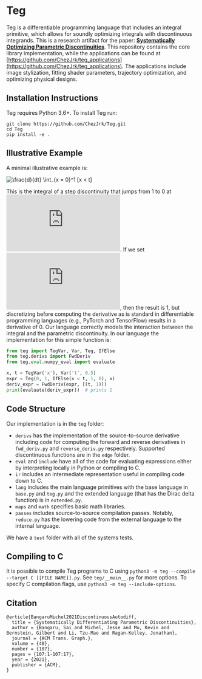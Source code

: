 # Teg

Teg is a differentiable programming language that includes an integral primitive, which allows for soundly optimizing integrals with discontinuous integrands. This is a research artifact for the paper: **[Systematically Optimizing Parametric Discontinuities](https://people.csail.mit.edu/sbangaru/projects/teg-2021/)**. This repository contains the core library implementation, while the applications can be found at [https://github.com/ChezJrk/teg_applications](https://github.com/ChezJrk/teg_applications). The applications include image stylization, fitting shader parameters, trajectory optimization, and optimizing physical designs.

## Installation Instructions
Teg requires Python 3.6+. To install Teg run:
```
git clone https://github.com/ChezJrk/Teg.git
cd Teg
pip install -e .
```

## Illustrative Example
A minimal illustrative example is:

![\frac{d}{dt} \int_{x = 0}^1 [x < t]](https://latex.codecogs.com/svg.latex?\frac{d}{dt}%20\int_{x%20=%200}^1%20[x%20%3C%20t])

This is the integral of a step discontinuity that jumps from 1 to 0 at ![](https://latex.codecogs.com/svg.latex?t).
If we set ![](https://latex.codecogs.com/svg.latex?t%20=%200.5), then the result is 1, but discretizing before computing the derivative as is standard in differentiable programming languages (e.g., PyTorch and TensorFlow) results in a derivative of 0. Our language correctly models the interaction between the integral and the parametric discontinuity. In our language the implementation for this simple function is:
```python
from teg import TegVar, Var, Teg, IfElse
from teg.derivs import FwdDeriv
from teg.eval.numpy_eval import evaluate

x, t = TegVar('x'), Var('t', 0.5)
expr = Teg(0, 1, IfElse(x < t, 1, 0), x)
deriv_expr = FwdDeriv(expr, [(t, 1)])
print(evaluate(deriv_expr))  # prints 1
```

## Code Structure
Our implementation is in the `teg` folder:
 - `derivs` has the implementation of the source-to-source derivative including code for computing the forward and reverse derivatives in `fwd_deriv.py` and `reverse_deriv.py` respectively. Supported discontinuous functions are in the `edge` folder.
 - `eval` and `include` have all of the code for evaluating expressions either by interpreting locally in Python or compiling to C.
 - `ir` includes an intermediate representation useful in compiling code down to C.
 - `lang` includes the main language primitives with the base language in `base.py` and `teg.py` and the extended language (that has the Dirac delta function) is in `extended.py`.
 - `maps` and `math` specifies basic math libraries.
 - `passes` includes source-to-source compilation passes. Notably, `reduce.py` has the lowering code from the external language to the internal language.

We have a `test` folder with all of the systems tests.

## Compiling to C
It is possible to compile Teg programs to C using `python3 -m teg --compile --target C [[FILE NAME]].py`. See `teg/__main__.py` for more options.
To specify C compilation flags, use `python3 -m teg --include-options`.

## Citation
```
@article{BangaruMichel2021DiscontinuousAutodiff,
  title = {Systematically Differentiating Parametric Discontinuities},
  author = {Bangaru, Sai and Michel, Jesse and Mu, Kevin and Bernstein, Gilbert and Li, Tzu-Mao and Ragan-Kelley, Jonathan},
  journal = {ACM Trans. Graph.},
  volume = {40},
  number = {107}, 
  pages = {107:1-107:17},
  year = {2021},
  publisher = {ACM},
}
```
